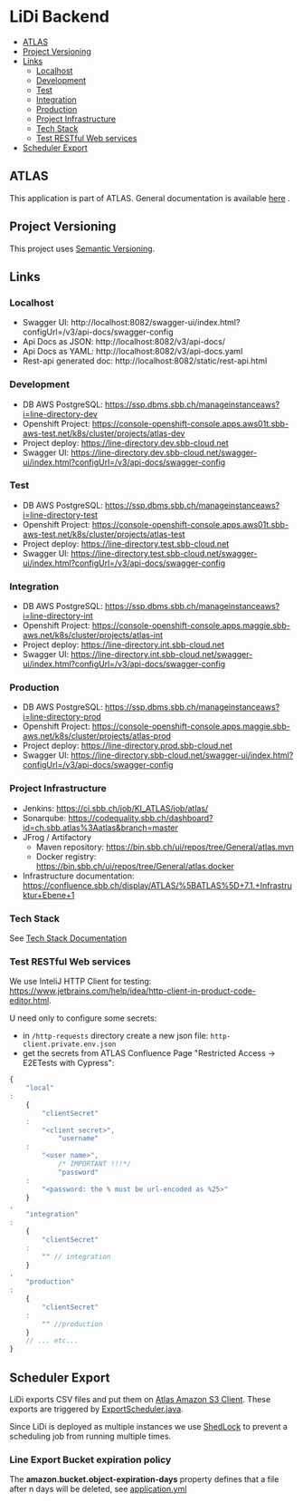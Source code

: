 # LiDi Backend

<!-- toc -->

- [ATLAS](#atlas)
- [Project Versioning](#project-versioning)
- [Links](#links)
    * [Localhost](#localhost)
    * [Development](#development)
    * [Test](#test)
    * [Integration](#integration)
    * [Production](#production)
    * [Project Infrastructure](#project-infrastructure)
    * [Tech Stack](#tech-stack)
    * [Test RESTful Web services](#test-restful-web-services)
- [Scheduler Export](#scheduler-export)

<!-- tocstop -->

## ATLAS

This application is part of ATLAS. General documentation is
available [here](https://code.sbb.ch/projects/KI_ATLAS/repos/atlas-backend/browse/README.md#big-picture)
.

## Project Versioning

This project uses [Semantic Versioning](https://semver.org/).

## Links

### Localhost

* Swagger UI: http://localhost:8082/swagger-ui/index.html?configUrl=/v3/api-docs/swagger-config
* Api Docs as JSON: http://localhost:8082/v3/api-docs/
* Api Docs as YAML: http://localhost:8082/v3/api-docs.yaml
* Rest-api generated doc: http://localhost:8082/static/rest-api.html

### Development

* DB AWS PostgreSQL: https://ssp.dbms.sbb.ch/manageinstanceaws?i=line-directory-dev
* Openshift
  Project: https://console-openshift-console.apps.aws01t.sbb-aws-test.net/k8s/cluster/projects/atlas-dev
* Project deploy: https://line-directory.dev.sbb-cloud.net
* Swagger
  UI: https://line-directory.dev.sbb-cloud.net/swagger-ui/index.html?configUrl=/v3/api-docs/swagger-config

### Test

* DB AWS PostgreSQL: https://ssp.dbms.sbb.ch/manageinstanceaws?i=line-directory-test
* Openshift
  Project: https://console-openshift-console.apps.aws01t.sbb-aws-test.net/k8s/cluster/projects/atlas-test
* Project deploy: https://line-directory.test.sbb-cloud.net
* Swagger
  UI: https://line-directory.test.sbb-cloud.net/swagger-ui/index.html?configUrl=/v3/api-docs/swagger-config

### Integration

* DB AWS PostgreSQL: https://ssp.dbms.sbb.ch/manageinstanceaws?i=line-directory-int
* Openshift
  Project: https://console-openshift-console.apps.maggie.sbb-aws.net/k8s/cluster/projects/atlas-int
* Project deploy: https://line-directory.int.sbb-cloud.net
* Swagger
  UI: https://line-directory.int.sbb-cloud.net/swagger-ui/index.html?configUrl=/v3/api-docs/swagger-config

### Production

* DB AWS PostgreSQL: https://ssp.dbms.sbb.ch/manageinstanceaws?i=line-directory-prod
* Openshift
  Project: https://console-openshift-console.apps.maggie.sbb-aws.net/k8s/cluster/projects/atlas-prod
* Project deploy: https://line-directory.prod.sbb-cloud.net
* Swagger
  UI:  https://line-directory.sbb-cloud.net/swagger-ui/index.html?configUrl=/v3/api-docs/swagger-config

### Project Infrastructure

* Jenkins: https://ci.sbb.ch/job/KI_ATLAS/job/atlas/
* Sonarqube: https://codequality.sbb.ch/dashboard?id=ch.sbb.atlas%3Aatlas&branch=master
* JFrog / Artifactory
    * Maven repository: https://bin.sbb.ch/ui/repos/tree/General/atlas.mvn
    * Docker registry: https://bin.sbb.ch/ui/repos/tree/General/atlas.docker
* Infrastructure
  documentation: https://confluence.sbb.ch/display/ATLAS/%5BATLAS%5D+7.1.+Infrastruktur+Ebene+1

### Tech Stack

See [Tech Stack Documentation](../documentation/tech-stack-service.md)

### Test RESTful Web services

We use InteliJ HTTP Client for
testing: https://www.jetbrains.com/help/idea/http-client-in-product-code-editor.html.

U need only to configure some secrets:

* in `/http-requests` directory create a new json file: `http-client.private.env.json`
* get the secrets from ATLAS Confluence Page "Restricted Access -> E2ETests with Cypress":

```javascript
{
    "local"
:
    {
        "clientSecret"
    :
        "<client secret>",
            "username"
    :
        "<user name>",
            /* IMPORTANT !!!*/
            "password"
    :
        "<password: the % must be url-encoded as %25>"
    }
,
    "integration"
:
    {
        "clientSecret"
    :
        "" // integration
    }
,
    "production"
:
    {
        "clientSecret"
    :
        "" //production 
    }
    // ... etc...
}
```

## Scheduler Export

LiDi exports CSV files and put them on [Atlas Amazon S3 Client](../amazon-s3/README.md).
These exports are triggered
by [ExportScheduler.java](src/main/java/ch/sbb/line/directory/scheduler/ExportScheduler.java).

Since LiDi is deployed as multiple instances we
use [ShedLock](https://github.com/lukas-krecan/ShedLock) to prevent a scheduling job from running
multiple times.

### Line Export Bucket expiration policy

The **amazon.bucket.object-expiration-days** property defines that a file after n days will be
deleted, see [application.yml](src/main/resources/application-local.yml)
